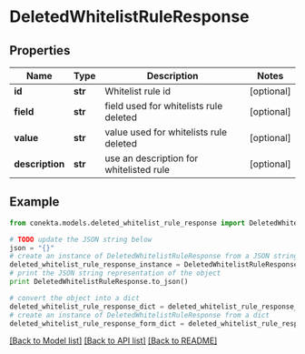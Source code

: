 # DeletedWhitelistRuleResponse


## Properties
Name | Type | Description | Notes
------------ | ------------- | ------------- | -------------
**id** | **str** | Whitelist rule id | [optional] 
**field** | **str** | field used for whitelists rule deleted | [optional] 
**value** | **str** | value used for whitelists rule deleted | [optional] 
**description** | **str** | use an description for whitelisted rule | [optional] 

## Example

```python
from conekta.models.deleted_whitelist_rule_response import DeletedWhitelistRuleResponse

# TODO update the JSON string below
json = "{}"
# create an instance of DeletedWhitelistRuleResponse from a JSON string
deleted_whitelist_rule_response_instance = DeletedWhitelistRuleResponse.from_json(json)
# print the JSON string representation of the object
print DeletedWhitelistRuleResponse.to_json()

# convert the object into a dict
deleted_whitelist_rule_response_dict = deleted_whitelist_rule_response_instance.to_dict()
# create an instance of DeletedWhitelistRuleResponse from a dict
deleted_whitelist_rule_response_form_dict = deleted_whitelist_rule_response.from_dict(deleted_whitelist_rule_response_dict)
```
[[Back to Model list]](../README.md#documentation-for-models) [[Back to API list]](../README.md#documentation-for-api-endpoints) [[Back to README]](../README.md)


